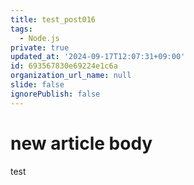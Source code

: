 ```yaml
---
title: test_post016
tags:
  - Node.js
private: true
updated_at: '2024-09-17T12:07:31+09:00'
id: 693567830e69224e1c6a
organization_url_name: null
slide: false
ignorePublish: false
---
```

# new article body
test
